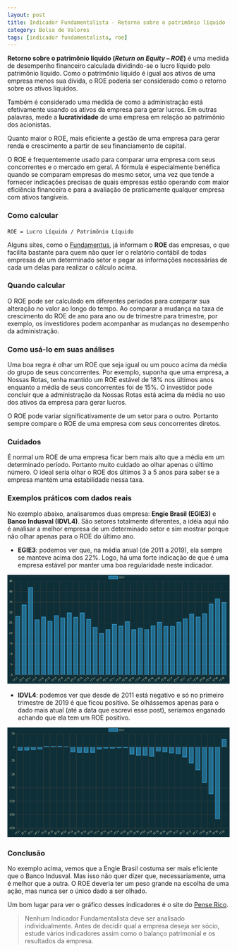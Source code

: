 ```yaml
---
layout: post
title: Indicador Fundamentalista - Retorno sobre o patrimônio líquido (ROE)
category: Bolsa de Valores
tags: [indicador fundamentalista, roe]
---
```


**Retorno sobre o patrimônio líquido (_Return on Equity – ROE_)** é uma medida de desempenho financeiro calculada dividindo-se o lucro líquido pelo patrimônio líquido. Como o patrimônio líquido é igual aos ativos de uma empresa menos sua dívida, o ROE poderia ser considerado como o retorno sobre os ativos líquidos.

Também é considerado uma medida de como a administração está efetivamente usando os ativos da empresa para gerar lucros. Em outras palavras, mede a **lucratividade** de uma empresa em relação ao patrimônio dos acionistas.

Quanto maior o ROE, mais eficiente a gestão de uma empresa para gerar renda e crescimento a partir de seu financiamento de capital.

O ROE é frequentemente usado para comparar uma empresa com seus concorrentes e o mercado em geral. A fórmula é especialmente benéfica quando se comparam empresas do mesmo setor, uma vez que tende a fornecer indicações precisas de quais empresas estão operando com maior eficiência financeira e para a avaliação de praticamente qualquer empresa com ativos tangíveis.

### Como calcular

`ROE = Lucro Líquido / Patrimônio Líquido`

Alguns sites, como o [Fundamentus](http://www.fundamentus.com.br/), já informam o **ROE** das empresas, o que facilita bastante para quem não quer ler o relatório contábil de todas empresas de um determinado setor e pegar as informações necessárias de cada um delas para realizar o cálculo acima.

### Quando calcular

O ROE pode ser calculado em diferentes períodos para comparar sua alteração no valor ao longo do tempo. Ao comparar a mudança na taxa de crescimento do ROE de ano para ano ou de trimestre para trimestre, por exemplo, os investidores podem acompanhar as mudanças no desempenho da administração.

### Como usá-lo em suas análises

Uma boa regra é olhar um ROE que seja igual ou um pouco acima da média do grupo de seus concorrentes. Por exemplo, suponha que uma empresa, a Nossas Rotas, tenha mantido um ROE estável de 18% nos últimos anos enquanto a média de seus concorrentes foi de 15%. O investidor pode concluir que a administração da Nossas Rotas está acima da média no uso dos ativos da empresa para gerar lucros.

O ROE pode variar significativamente de um setor para o outro. Portanto sempre compare o ROE de uma empresa com seus concorrentes diretos.

### Cuidados

É normal um ROE de uma empresa ficar bem mais alto que a média em um determinado período. Portanto muito cuidado ao olhar apenas o último número. O ideal seria olhar o ROE dos últimos 3 a 5 anos para saber se a empresa mantém uma estabilidade nessa taxa.

### Exemplos práticos com dados reais

No exemplo abaixo, analisaremos duas empresa: **Engie Brasil (EGIE3)** e **Banco Indusval (IDVL4)**. São setores totalmente diferentes, a idéia aqui não é analisar a melhor empresa de um determinado setor e sim mostrar porque não olhar apenas para o ROE do último ano.

- **EGIE3**: podemos ver que, na média anual (de 2011 a 2019), ela sempre se manteve acima dos 22%. Logo, há uma forte indicação de que é uma empresa estável por manter uma boa regularidade neste indicador.

![EGIE3 - ROE](../../../images/egie3-roe.png)

- **IDVL4**: podemos ver que desde de 2011 está negativo e só no primeiro trimestre de 2019 é que ficou positivo. Se olhássemos apenas para o dado mais atual (até a data que escrevi esse post), seríamos enganado achando que ela tem um ROE positivo.

![IDVL4 - ROE](../../../images/idvl4-roe.png)

### Conclusão

No exemplo acima, vemos que a Engie Brasil costuma ser mais eficiente que o Banco Indusval. Mas isso não quer dizer que, necessariamente, uma é melhor que a outra. O ROE deveria ter um peso grande na escolha de uma ação, mas nunca ser o único dado a ser olhado.

Um bom lugar para ver o gráfico desses indicadores é o site do [Pense Rico](https://vicenteguimaraes.penserico.com/).

> Nenhum Indicador Fundamentalista deve ser analisado individualmente. Antes de decidir qual a empresa deseja ser sócio, estude vários indicadores assim como o balanço patrimonial e os resultados da empresa. 